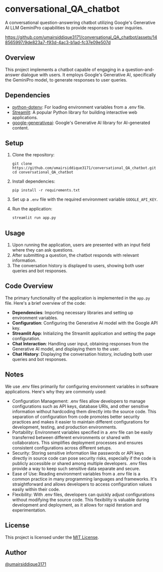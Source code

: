 # conversational_QA_chatbot

A conversational question-answering chatbot utilizing Google's Generative AI LLM GeminiPro capabilities to provide responses to user inquiries.

https://github.com/umairsiddique3171/conversational_QA_chatbot/assets/148565997/9de823a7-f93d-4ac3-b1ad-fc37e09e507d

## Overview

This project implements a chatbot capable of engaging in a question-and-answer dialogue with users. It employs Google's Generative AI, specifically the GeminiPro model, to generate responses to user queries.

## Dependencies

- [python-dotenv](https://pypi.org/project/python-dotenv/): For loading environment variables from a .env file.
- [Streamlit](https://streamlit.io/): A popular Python library for building interactive web applications.
- [google-generativeai](https://pypi.org/project/google-generativeai/): Google's Generative AI library for AI-generated content.

## Setup

1. Clone the repository:

    ```
    git clone https://github.com/umairsiddique3171/conversational_QA_chatbot.git
    cd conversational_QA_chatbot
    ```

2. Install dependencies:

    ```
    pip install -r requirements.txt
    ```

3. Set up a `.env` file with the required environment variable `GOOGLE_API_KEY`.

4. Run the application:

    ```bash
    streamlit run app.py
    ```

## Usage

1. Upon running the application, users are presented with an input field where they can ask questions.
2. After submitting a question, the chatbot responds with relevant information.
3. The conversation history is displayed to users, showing both user queries and bot responses.

## Code Overview

The primary functionality of the application is implemented in the `app.py` file. Here's a brief overview of the code:

- **Dependencies**: Importing necessary libraries and setting up environment variables.
- **Configuration**: Configuring the Generative AI model with the Google API key.
- **Streamlit App**: Initializing the Streamlit application and setting the page configuration.
- **Chat Interaction**: Handling user input, obtaining responses from the Generative AI model, and displaying them to the user.
- **Chat History**: Displaying the conversation history, including both user queries and bot responses.

## Notes

We use .env files primarily for configuring environment variables in software applications. Here's why they are commonly used:
- Configuration Management: .env files allow developers to manage configurations such as API keys, database URIs, and other sensitive information without hardcoding them directly into the source code. This separation of configuration from code promotes better security practices and makes it easier to maintain different configurations for development, testing, and production environments.
- Portability: Environment variables specified in a .env file can be easily transferred between different environments or shared with collaborators. This simplifies deployment processes and ensures consistent configurations across different setups.
- Security: Storing sensitive information like passwords or API keys directly in source code can pose security risks, especially if the code is publicly accessible or shared among multiple developers. .env files provide a way to keep such sensitive data separate and secure.
- Ease of Use: Reading environment variables from a .env file is a common practice in many programming languages and frameworks. It's straightforward and allows developers to access configuration values easily within their code.
- Flexibility: With .env files, developers can quickly adjust configurations without modifying the source code. This flexibility is valuable during development and deployment, as it allows for rapid iteration and experimentation.

## License

This project is licensed under the [MIT License](https://github.com/umairsiddique3171/conversational_QA_chatbot/blob/main/LICENSE).

## Author 

[@umairsiddique3171](https://github.com/umairsiddique3171)
